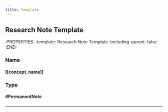 ```yaml
---
title: Template
---
```


## Research Note Template
:PROPERTIES:
:template: Research Note Template
:including-parent: false
:END:
### Name
#### [[concept_name]]
### Type
#### #PermanentNote
###
---
###
